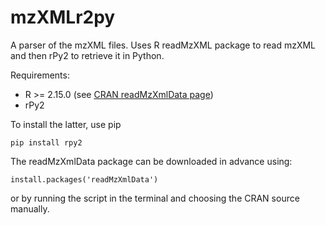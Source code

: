# mzXMLr2py
A parser of the mzXML files. Uses R readMzXML package to read mzXML and then rPy2 to retrieve it in Python.

Requirements:
* R >= 2.15.0 (see [CRAN readMzXmlData page](https://cran.r-project.org/web/packages/readMzXmlData/))
* rPy2

To install the latter, use pip

```{Python}
pip install rpy2
```

The readMzXmlData package can be downloaded in advance using:

```{R}
install.packages('readMzXmlData')
```

or by running the script in the terminal and choosing the CRAN source manually.
